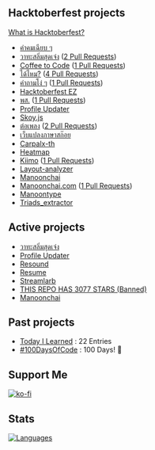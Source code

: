 <!--%%% PROFILE UPDATER (narze/profile-updater) : START %%%-->
## Hacktoberfest projects
[What is Hacktoberfest?](https://hacktoberfest.digitalocean.com)

- [คำคมเฉียบ ๆ](https://github.com/narze/awesome-cheab-quotes)
- [วาทะสลิ่มสุดเจ๋ง](https://github.com/narze/awesome-salim-quotes) ([2 Pull Requests](https://github.com/narze/awesome-salim-quotes/pulls))
- [Coffee to Code](https://github.com/narze/coffee-to-code) ([1 Pull Requests](https://github.com/narze/coffee-to-code/pulls))
- [ได้ไหม?](https://github.com/narze/DaiMai) ([4 Pull Requests](https://github.com/narze/DaiMai/pulls))
- [คำถามโง่ ๆ](https://github.com/narze/dumb-questions-th) ([1 Pull Requests](https://github.com/narze/dumb-questions-th/pulls))
- [Hacktoberfest EZ](https://github.com/narze/hacktoberfest_ez)
- [พส.](https://github.com/narze/porsor) ([1 Pull Requests](https://github.com/narze/porsor/pulls))
- [Profile Updater](https://github.com/narze/profile-updater)
- [Skoy.js](https://github.com/narze/skoy.js)
- [ต่อเพลง](https://github.com/narze/torpleng) ([2 Pull Requests](https://github.com/narze/torpleng/pulls))
- [เว็บแปลงภาษาสก๊อย](https://github.com/narze/toSkoy)
- [Carpalx-th](https://github.com/Manoonchai/carpalx-th)
- [Heatmap](https://github.com/Manoonchai/heatmap)
- [Kiimo](https://github.com/Manoonchai/kiimo) ([1 Pull Requests](https://github.com/Manoonchai/kiimo/pulls))
- [Layout-analyzer](https://github.com/Manoonchai/layout-analyzer)
- [Manoonchai](https://github.com/Manoonchai/Manoonchai)
- [Manoonchai.com](https://github.com/Manoonchai/manoonchai.com) ([1 Pull Requests](https://github.com/Manoonchai/manoonchai.com/pulls))
- [Manoontype](https://github.com/Manoonchai/manoontype)
- [Triads_extractor](https://github.com/Manoonchai/triads_extractor)

## Active projects

- [วาทะสลิ่มสุดเจ๋ง](https://github.com/narze/awesome-salim-quotes)
- [Profile Updater](https://github.com/narze/profile-updater)
- [Resound](https://github.com/narze/resound)
- [Resume](https://github.com/narze/resume)
- [Streamlarb](https://github.com/narze/streamlarb)
- [THIS REPO HAS 3077 STARS (Banned)](https://github.com/narze/THIS_REPO_HAS_3077_STARS)
- [Manoonchai](https://github.com/Manoonchai/Manoonchai)

<!--%%% PROFILE UPDATER (narze/profile-updater) : END %%%-->

## Past projects

- [Today I Learned](https://github.com/narze/til) : 22 Entries
- [#100DaysOfCode](https://github.com/narze/100daysofcode) : 100 Days! 🎉

## Support Me

[![ko-fi](https://ko-fi.com/img/githubbutton_sm.svg)](https://ko-fi.com/narze)

## Stats

[![Languages](https://github-readme-stats.vercel.app/api/top-langs/?username=narze&layout=compact&langs_count=10&hide_border=true&custom_title=Languages&bg_color=00000000)](https://github.com/narze)
